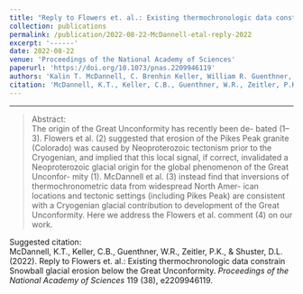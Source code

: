 ```yaml
---
title: "Reply to Flowers et. al.: Existing thermochronologic data constrain Snowball glacial erosion below the Great Unconformity"
collection: publications
permalink: /publication/2022-08-22-McDannell-etal-reply-2022
excerpt: '------'
date: 2022-08-22
venue: 'Proceedings of the National Academy of Sciences'
paperurl: 'https://doi.org/10.1073/pnas.2209946119'
authors: 'Kalin T. McDannell, C. Brenhin Keller, William R. Guenthner, Peter K. Zeitler, and David L. Shuster'
citation: 'McDannell, K.T., Keller, C.B., Guenthner, W.R., Zeitler, P.K., &amp; Shuster, D.L. (2022). Reply to Flowers et. al.: Existing thermochronologic data constrain Snowball glacial erosion below the Great Unconformity. <i>Proceedings of the National Academy of Sciences</i> 119 (38), e2209946119.'
---
```


------

>Abstract: <br/>The origin of the Great Unconformity has recently been de- bated (1–3). Flowers et al. (2) suggested that erosion of the Pikes Peak granite (Colorado) was caused by Neoproterozoic tectonism prior to the Cryogenian, and implied that this local signal, if correct, invalidated a Neoproterozoic glacial origin for the global phenomenon of the Great Unconfor- mity (1). McDannell et al. (3) instead find that inversions of thermochronometric data from widespread North Amer- ican locations and tectonic settings (including Pikes Peak) are consistent with a Cryogenian glacial contribution to development of the Great Unconformity. Here we address the Flowers et al. comment (4) on our work.

Suggested citation: <br/>McDannell, K.T., Keller, C.B., Guenthner, W.R., Zeitler, P.K., & Shuster, D.L. (2022). Reply to Flowers et. al.: Existing thermochronologic data constrain Snowball glacial erosion below the Great Unconformity. <i>Proceedings of the National Academy of Sciences</i> 119 (38), e2209946119.
